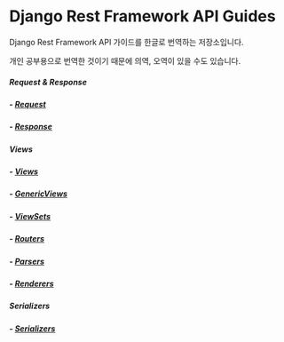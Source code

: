 # Django Rest Framework API Guides

Django Rest Framework API 가이드를 한글로 번역하는 저장소입니다.

개인 공부용으로 번역한 것이기 때문에 의역, 오역이 있을 수도 있습니다.



##### Request & Response

##### \- [Request](./RequestAndResponse/Request.md)

##### \- [Response](./RequestAndResponse/Response.md)



##### Views

##### \- [Views](./Views/Views.md)

##### \- [GenericViews](./Views/GenericViews.md)

##### \- [ViewSets](./Views/ViewSets.md)

##### \- [Routers](./Views/Routers.md)

##### \- [Parsers](./Views/Parsers.md)

##### \- [Renderers](./Views/Renderers.md)



##### Serializers

##### \- [Serializers](./Serializers/Serializers.md)